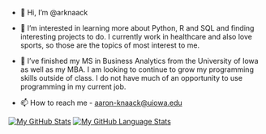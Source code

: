 - 👋 Hi, I’m @arknaack

- 👀 I’m interested in learning more about Python, R and SQL and finding interesting projects to do. 
I currently work in healthcare and also love sports, so those are the topics of most interest to me.

- 🌱 I’ve finished my MS in Business Analytics from the University of Iowa as well as my MBA. I am looking to continue to grow my programming skills outside of class.
I do not have much of an opportunity to use programming in my current job.

- 📫 How to reach me - aaron-knaack@uiowa.edu

[![My GitHub Stats](https://github-readme-stats.vercel.app/api/?username=arknaack&count_private=true&theme=tokyonight&showicons=true)]()
[![My GitHub Language Stats](https://github-readme-stats.vercel.app/api/top-langs/?username=arknaack&langs_count=5&theme=tokyonight)]()

<!---
arknaack/arknaack is a ✨ special ✨ repository because its `README.md` (this file) appears on your GitHub profile.
You can click the Preview link to take a look at your changes.
--->
